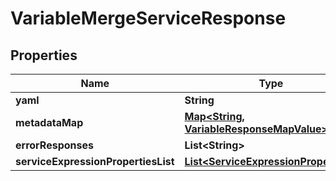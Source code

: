 # VariableMergeServiceResponse

## Properties
Name | Type | Description | Notes
------------ | ------------- | ------------- | -------------
**yaml** | **String** |  |  [optional]
**metadataMap** | [**Map&lt;String, VariableResponseMapValue&gt;**](VariableResponseMapValue.md) |  |  [optional]
**errorResponses** | **List&lt;String&gt;** |  |  [optional]
**serviceExpressionPropertiesList** | [**List&lt;ServiceExpressionProperties&gt;**](ServiceExpressionProperties.md) |  |  [optional]
